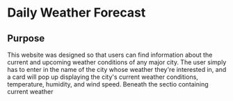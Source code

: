 # Daily Weather Forecast

## Purpose
This website was designed so that users can find information about the current and upcoming weather conditions of any major city. The user simply has to enter in the name of the city whose weather they're interested in, and a card will pop up displaying the city's current weather conditions, temperature, humidity, and wind speed. Beneath the sectio containing current weather

